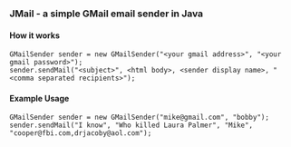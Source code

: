 ### JMail - a simple GMail email sender in Java

#### How it works

```
GMailSender sender = new GMailSender("<your gmail address>", "<your gmail password>");
sender.sendMail("<subject>", <html body>, <sender display name>, "<comma separated recipients>");
```

#### Example Usage

```
GMailSender sender = new GMailSender("mike@gmail.com", "bobby");
sender.sendMail("I know", "Who killed Laura Palmer", "Mike", "cooper@fbi.com,drjacoby@aol.com");
```

